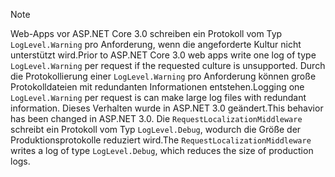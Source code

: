 > [!NOTE]
> <span data-ttu-id="985b2-101">Web-Apps vor ASP.NET Core 3.0 schreiben ein Protokoll vom Typ `LogLevel.Warning` pro Anforderung, wenn die angeforderte Kultur nicht unterstützt wird.</span><span class="sxs-lookup"><span data-stu-id="985b2-101">Prior to ASP.NET Core 3.0 web apps write one log of type `LogLevel.Warning` per request if the requested culture is unsupported.</span></span> <span data-ttu-id="985b2-102">Durch die Protokollierung einer `LogLevel.Warning` pro Anforderung können große Protokolldateien mit redundanten Informationen entstehen.</span><span class="sxs-lookup"><span data-stu-id="985b2-102">Logging one `LogLevel.Warning` per request is can make large log files with redundant information.</span></span> <span data-ttu-id="985b2-103">Dieses Verhalten wurde in ASP.NET 3.0 geändert.</span><span class="sxs-lookup"><span data-stu-id="985b2-103">This behavior has been changed in ASP.NET 3.0.</span></span> <span data-ttu-id="985b2-104">Die `RequestLocalizationMiddleware` schreibt ein Protokoll vom Typ `LogLevel.Debug`, wodurch die Größe der Produktionsprotokolle reduziert wird.</span><span class="sxs-lookup"><span data-stu-id="985b2-104">The `RequestLocalizationMiddleware` writes a log of type `LogLevel.Debug`, which reduces the size of production logs.</span></span>